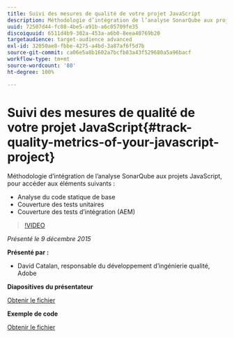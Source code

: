 ```yaml
---
title: Suivi des mesures de qualité de votre projet JavaScript
description: Méthodologie d’intégration de l’analyse SonarQube aux projets JavaScript, pour accéder à • l’analyse de code statique de base • la couverture de test unitaire • la couverture de test d’intégration (AEM)
uuid: 72507d44-fc08-4be5-a91b-a6c05709fe35
discoiquuid: 6511d4b9-302a-453a-a6b0-8eea40769b20
targetaudience: target-audience advanced
exl-id: 32050ae8-fbbe-4275-a4bd-3a87af6f5d7b
source-git-commit: ca06e5a8b1602a7bcfb83a43f529680a5a96bacf
workflow-type: tm+mt
source-wordcount: '80'
ht-degree: 100%

---
```


# Suivi des mesures de qualité de votre projet JavaScript{#track-quality-metrics-of-your-javascript-project}

Méthodologie d’intégration de l’analyse SonarQube aux projets JavaScript, pour accéder aux éléments suivants :

* Analyse du code statique de base
* Couverture des tests unitaires
* Couverture des tests d’intégration (AEM)

>[!VIDEO](https://video.tv.adobe.com/v/19372/?quality=9)

*Présenté le 9 décembre 2015*

**Présenté par :**

* David Catalan, responsable du développement d’ingénierie qualité, Adobe

**Diapositives du présentateur**

[Obtenir le fichier](assets/aem-gems-js-quality-metrics-12-9-15.pdf)

**Exemple de code**

[Obtenir le fichier](assets/com-adobe-granite-ui-utils-timing-with-licenses.zip)
<!--
[Get back to the Overview](https://helpx.adobe.com/experience-manager/kt/eseminars/gems/aem-index.html)
-->
